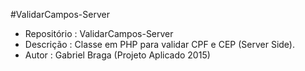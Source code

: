#ValidarCampos-Server

 * Repositório : ValidarCampos-Server
 * Descrição : Classe em PHP para validar CPF e CEP (Server Side).
 * Autor : Gabriel Braga (Projeto Aplicado 2015)


